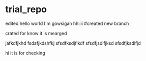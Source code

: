 # trial_repo
edited
hello world
I'm gowsigan
hhiiii
#created new branch


crated for know it is mearged

jafkdfjkhd
fsdafjkdshfkj
sfsdfksdjflkdf
sfsdfjsdlfjksd
sfsdfjksdlfjd

hi it is for checking



